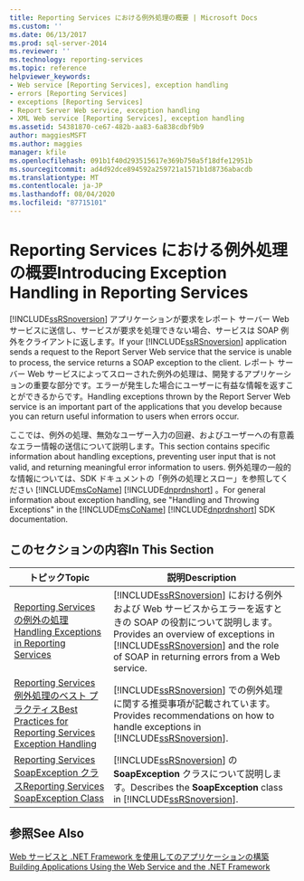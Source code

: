 ```yaml
---
title: Reporting Services における例外処理の概要 | Microsoft Docs
ms.custom: ''
ms.date: 06/13/2017
ms.prod: sql-server-2014
ms.reviewer: ''
ms.technology: reporting-services
ms.topic: reference
helpviewer_keywords:
- Web service [Reporting Services], exception handling
- errors [Reporting Services]
- exceptions [Reporting Services]
- Report Server Web service, exception handling
- XML Web service [Reporting Services], exception handling
ms.assetid: 54381870-ce67-482b-aa83-6a838cdbf9b9
author: maggiesMSFT
ms.author: maggies
manager: kfile
ms.openlocfilehash: 091b1f40d293515617e369b750a5f18dfe12951b
ms.sourcegitcommit: ad4d92dce894592a259721a1571b1d8736abacdb
ms.translationtype: MT
ms.contentlocale: ja-JP
ms.lasthandoff: 08/04/2020
ms.locfileid: "87715101"
---
```

# <a name="introducing-exception-handling-in-reporting-services"></a><span data-ttu-id="c648f-102">Reporting Services における例外処理の概要</span><span class="sxs-lookup"><span data-stu-id="c648f-102">Introducing Exception Handling in Reporting Services</span></span>
  <span data-ttu-id="c648f-103">[!INCLUDE[ssRSnoversion](../../includes/ssrsnoversion-md.md)] アプリケーションが要求をレポート サーバー Web サービスに送信し、サービスが要求を処理できない場合、サービスは SOAP 例外をクライアントに返します。</span><span class="sxs-lookup"><span data-stu-id="c648f-103">If your [!INCLUDE[ssRSnoversion](../../includes/ssrsnoversion-md.md)] application sends a request to the Report Server Web service that the service is unable to process, the service returns a SOAP exception to the client.</span></span> <span data-ttu-id="c648f-104">レポート サーバー Web サービスによってスローされた例外の処理は、開発するアプリケーションの重要な部分です。エラーが発生した場合にユーザーに有益な情報を返すことができるからです。</span><span class="sxs-lookup"><span data-stu-id="c648f-104">Handling exceptions thrown by the Report Server Web service is an important part of the applications that you develop because you can return useful information to users when errors occur.</span></span>  
  
 <span data-ttu-id="c648f-105">ここでは、例外の処理、無効なユーザー入力の回避、およびユーザーへの有意義なエラー情報の送信について説明します。</span><span class="sxs-lookup"><span data-stu-id="c648f-105">This section contains specific information about handling exceptions, preventing user input that is not valid, and returning meaningful error information to users.</span></span> <span data-ttu-id="c648f-106">例外処理の一般的な情報については、SDK ドキュメントの「例外の処理とスロー」を参照してください [!INCLUDE[msCoName](../../includes/msconame-md.md)] [!INCLUDE[dnprdnshort](../../includes/dnprdnshort-md.md)] 。</span><span class="sxs-lookup"><span data-stu-id="c648f-106">For general information about exception handling, see "Handling and Throwing Exceptions" in the [!INCLUDE[msCoName](../../includes/msconame-md.md)] [!INCLUDE[dnprdnshort](../../includes/dnprdnshort-md.md)] SDK documentation.</span></span>  
  
## <a name="in-this-section"></a><span data-ttu-id="c648f-107">このセクションの内容</span><span class="sxs-lookup"><span data-stu-id="c648f-107">In This Section</span></span>  
  
|<span data-ttu-id="c648f-108">トピック</span><span class="sxs-lookup"><span data-stu-id="c648f-108">Topic</span></span>|<span data-ttu-id="c648f-109">説明</span><span class="sxs-lookup"><span data-stu-id="c648f-109">Description</span></span>|  
|-----------|-----------------|  
|[<span data-ttu-id="c648f-110">Reporting Services の例外の処理</span><span class="sxs-lookup"><span data-stu-id="c648f-110">Handling Exceptions in Reporting Services</span></span>](handling-exceptions-in-reporting-services.md)|<span data-ttu-id="c648f-111">[!INCLUDE[ssRSnoversion](../../includes/ssrsnoversion-md.md)] における例外および Web サービスからエラーを返すときの SOAP の役割について説明します。</span><span class="sxs-lookup"><span data-stu-id="c648f-111">Provides an overview of exceptions in [!INCLUDE[ssRSnoversion](../../includes/ssrsnoversion-md.md)] and the role of SOAP in returning errors from a Web service.</span></span>|  
|[<span data-ttu-id="c648f-112">Reporting Services 例外処理のベスト プラクティス</span><span class="sxs-lookup"><span data-stu-id="c648f-112">Best Practices for Reporting Services Exception Handling</span></span>](best-practices/best-practices-for-reporting-services-exception-handling.md)|<span data-ttu-id="c648f-113">[!INCLUDE[ssRSnoversion](../../includes/ssrsnoversion-md.md)] での例外処理に関する推奨事項が記載されています。</span><span class="sxs-lookup"><span data-stu-id="c648f-113">Provides recommendations on how to handle exceptions in [!INCLUDE[ssRSnoversion](../../includes/ssrsnoversion-md.md)].</span></span>|  
|[<span data-ttu-id="c648f-114">Reporting Services SoapException クラス</span><span class="sxs-lookup"><span data-stu-id="c648f-114">Reporting Services SoapException Class</span></span>](soapexception-class/reporting-services-soapexception-class.md)|<span data-ttu-id="c648f-115">[!INCLUDE[ssRSnoversion](../../includes/ssrsnoversion-md.md)] の **SoapException** クラスについて説明します。</span><span class="sxs-lookup"><span data-stu-id="c648f-115">Describes the **SoapException** class in [!INCLUDE[ssRSnoversion](../../includes/ssrsnoversion-md.md)].</span></span>|  
  
## <a name="see-also"></a><span data-ttu-id="c648f-116">参照</span><span class="sxs-lookup"><span data-stu-id="c648f-116">See Also</span></span>  
 [<span data-ttu-id="c648f-117">Web サービスと .NET Framework を使用してのアプリケーションの構築</span><span class="sxs-lookup"><span data-stu-id="c648f-117">Building Applications Using the Web Service and the .NET Framework</span></span>](../report-server-web-service/net-framework/building-applications-using-the-web-service-and-the-net-framework.md)  
  
  
